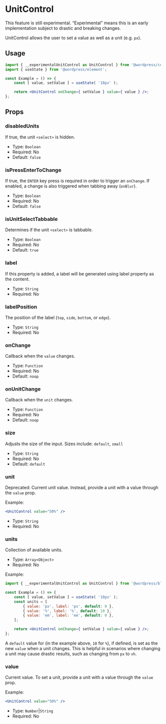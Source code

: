 # UnitControl

<div class="callout callout-alert">
This feature is still experimental. “Experimental” means this is an early implementation subject to drastic and breaking changes.
</div>

UnitControl allows the user to set a value as well as a unit (e.g. `px`).

## Usage

```jsx
import { __experimentalUnitControl as UnitControl } from '@wordpress/components';
import { useState } from '@wordpress/element';

const Example = () => {
	const [ value, setValue ] = useState( '10px' );

	return <UnitControl onChange={ setValue } value={ value } />;
};
```

## Props

### disabledUnits

If true, the unit `<select>` is hidden.

-   Type: `Boolean`
-   Required: No
-   Default: `false`

### isPressEnterToChange

If true, the `ENTER` key press is required in order to trigger an `onChange`. If enabled, a change is also triggered when tabbing away (`onBlur`).

-   Type: `Boolean`
-   Required: No
-   Default: `false`

### isUnitSelectTabbable

Determines if the unit `<select>` is tabbable.

-   Type: `Boolean`
-   Required: No
-   Default: `true`

### label

If this property is added, a label will be generated using label property as the content.

-   Type: `String`
-   Required: No

### labelPosition

The position of the label (`top`, `side`, `bottom`, or `edge`).

-   Type: `String`
-   Required: No

### onChange

Callback when the `value` changes.

-   Type: `Function`
-   Required: No
-   Default: `noop`

### onUnitChange

Callback when the `unit` changes.

-   Type: `Function`
-   Required: No
-   Default: `noop`

### size

Adjusts the size of the input.
Sizes include: `default`, `small`

-   Type: `String`
-   Required: No
-   Default: `default`

### unit

Deprecated: Current unit value.
Instead, provide a unit with a value through the `value` prop.

Example:

```jsx
<UnitControl value="50%" />
```

-   Type: `String`
-   Required: No

### units

Collection of available units.

-   Type: `Array<Object>`
-   Required: No

Example:

```jsx
import { __experimentalUnitControl as UnitControl } from '@wordpress/block-editor/';

const Example = () => {
	const [ value, setValue ] = useState( '10px' );
	const units = [
		{ value: 'px', label: 'px', default: 0 },
		{ value: '%', label: '%', default: 10 },
		{ value: 'em', label: 'em', default: 0 },
	];

	return <UnitControl onChange={ setValue } value={ value } />;
};
```

A `default` value for (in the example above, `10` for `%`), if defined, is set as the new `value` when a unit changes. This is helpful in scenarios where changing a unit may cause drastic results, such as changing from `px` to `vh`.

### value

Current value. To set a unit, provide a unit with a value through the `value` prop.

Example:

```jsx
<UnitControl value="50%" />
```

-   Type: `Number`|`String`
-   Required: No

